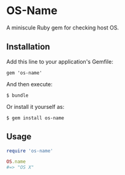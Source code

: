 # OS-Name

A miniscule Ruby gem for checking host OS.

## Installation

Add this line to your application's Gemfile:

    gem 'os-name'

And then execute:

    $ bundle

Or install it yourself as:

    $ gem install os-name

## Usage

```ruby
require 'os-name'

OS.name
#=> "OS X"
```